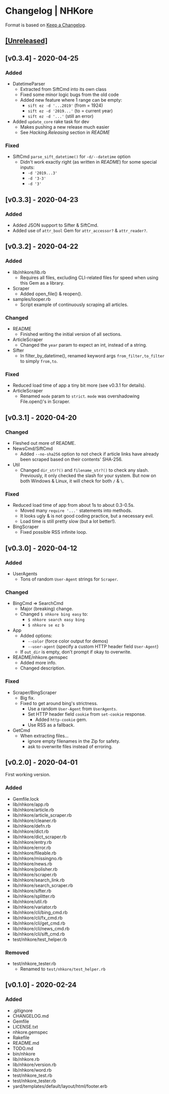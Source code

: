 # Changelog | NHKore

Format is based on [Keep a Changelog](https://keepachangelog.com/en/1.0.0/).

## [[Unreleased]](https://github.com/esotericpig/nhkore/compare/v0.3.4...master)

## [v0.3.4] - 2020-04-25

### Added
- DatetimeParser
    - Extracted from SiftCmd into its own class
    - Fixed some minor logic bugs from the old code
    - Added new feature where 1 range can be empty:
        - `sift ez -d '...2019'` (from = 1924)
        - `sift ez -d '2019...'` (to = current year)
        - `sift ez -d '...'` (still an error)
- Added `update_core` rake task for dev
    - Makes pushing a new release much easier
    - See *Hacking.Releasing* section in *README*

### Fixed
- SiftCmd `parse_sift_datetime()` for `-d/--datetime` option
    - Didn't work exactly right (as written in *README*) for some special inputs:
        - `-d '2019...3'`
        - `-d '3-3'`
        - `-d '3'`

## [v0.3.3] - 2020-04-23

### Added
- Added JSON support to Sifter & SiftCmd.
- Added use of `attr_bool` Gem for `attr_accessor?` & `attr_reader?`.

## [v0.3.2] - 2020-04-22

### Added
- lib/nhkore/lib.rb
    - Requires all files, excluding CLI-related files for speed when using this Gem as a library.
- Scraper
    - Added open_file() & reopen().
- samples/looper.rb
    - Script example of continuously scraping all articles.

### Changed
- README
    - Finished writing the initial version of all sections.
- ArticleScraper
    - Changed the `year` param to expect an int, instead of a string.
- Sifter
    - In filter_by_datetime(), renamed keyword args `from_filter,to_filter` to simply `from,to`.

### Fixed
- Reduced load time of app a tiny bit more (see v0.3.1 for details).
- ArticleScraper
    - Renamed `mode` param to `strict`. `mode` was overshadowing File.open()'s in Scraper.

## [v0.3.1] - 2020-04-20

### Changed
- Fleshed out more of README.
- NewsCmd/SiftCmd
    - Added `--no-sha256` option to not check if article links have already been scraped based on their contents' SHA-256.
- Util
    - Changed `dir_str?()` and `filename_str?()` to check any slash. Previously, it only checked the slash for your system. But now on both Windows & Linux, it will check for both `/` & `\`.

### Fixed
- Reduced load time of app from about 1s to about 0.3-0.5s.
    - Moved many `require '...'` statements into methods.
    - It looks ugly & is not good coding practice, but a necessary evil.
    - Load time is still pretty slow (but a lot better!).
- BingScraper
    - Fixed possible RSS infinite loop.

## [v0.3.0] - 2020-04-12

### Added
- UserAgents
    - Tons of random `User-Agent` strings for `Scraper`.

### Changed
- BingCmd => SearchCmd
    - Major (breaking) change.
    - Changed `$ nhkore bing easy` to:
        - `$ nhkore search easy bing`
        - `$ nhkore se ez b`
- App
    - Added options:
        - `--color` (force color output for demos)
        - `--user-agent` (specify a custom HTTP header field `User-Agent`)
    - If `out_dir` is empty, don't prompt if okay to overwrite.
- README/nhkore.gemspec
    - Added more info.
    - Changed description.

### Fixed
- Scraper/BingScraper
    - Big fix.
    - Fixed to get around bing's strictness.
        - Use a random `User-Agent` from `UserAgents`.
        - Set HTTP header field `cookie` from `set-cookie` response.
            - Added `http-cookie` gem.
        - Use RSS as a fallback.
- GetCmd
    - When extracting files...
        - ignore empty filenames in the Zip for safety.
        - ask to overwrite files instead of erroring.

## [v0.2.0] - 2020-04-01
First working version.

### Added
- Gemfile.lock
- lib/nhkore/app.rb
- lib/nhkore/article.rb
- lib/nhkore/article_scraper.rb
- lib/nhkore/cleaner.rb
- lib/nhkore/defn.rb
- lib/nhkore/dict.rb
- lib/nhkore/dict_scraper.rb
- lib/nhkore/entry.rb
- lib/nhkore/error.rb
- lib/nhkore/fileable.rb
- lib/nhkore/missingno.rb
- lib/nhkore/news.rb
- lib/nhkore/polisher.rb
- lib/nhkore/scraper.rb
- lib/nhkore/search_link.rb
- lib/nhkore/search_scraper.rb
- lib/nhkore/sifter.rb
- lib/nhkore/splitter.rb
- lib/nhkore/util.rb
- lib/nhkore/variator.rb
- lib/nhkore/cli/bing_cmd.rb
- lib/nhkore/cli/fx_cmd.rb
- lib/nhkore/cli/get_cmd.rb
- lib/nhkore/cli/news_cmd.rb
- lib/nhkore/cli/sift_cmd.rb
- test/nhkore/test_helper.rb

### Removed
- test/nhkore_tester.rb
    - Renamed to `test/nhkore/test_helper.rb`

## [v0.1.0] - 2020-02-24
### Added
- .gitignore
- CHANGELOG.md
- Gemfile
- LICENSE.txt
- nhkore.gemspec
- Rakefile
- README.md
- TODO.md
- bin/nhkore
- lib/nhkore.rb
- lib/nhkore/version.rb
- lib/nhkore/word.rb
- test/nhkore_test.rb
- test/nhkore_tester.rb
- yard/templates/default/layout/html/footer.erb

